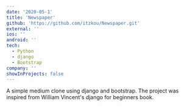 ```yaml
---
date: '2020-05-1'
title: 'Newspaper'
github: 'https://github.com/itzkou/Newspaper.git'
external: ''
ios: ''
android: ''
tech:
  - Python
  - django
  - Bootstrap
company: ''
showInProjects: false
---
```


A simple medium clone using django and bootstrap. The project was inspired from William Vincent's django for beginners book.
